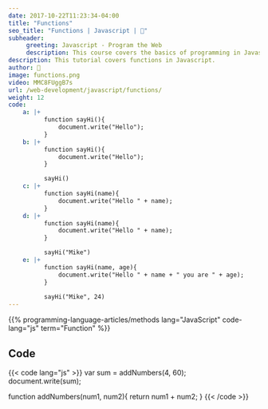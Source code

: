 ```yaml
---
date: 2017-10-22T11:23:34-04:00
title: "Functions"
seo_title: "Functions | Javascript | 🦒"
subheader:
     greeting: Javascript - Program the Web
     description: This course covers the basics of programming in Javascript. Work your way through the videos/articles and I'll teach you everything you need to know to make your website more responsive!
description: This tutorial covers functions in Javascript.
author: 🦒
image: functions.png
video: MMC8FUggB7s
url: /web-development/javascript/functions/
weight: 12
code:
    a: |+
          function sayHi(){
              document.write("Hello");
          }
    b: |+
          function sayHi(){
              document.write("Hello");
          }

          sayHi()
    c: |+
          function sayHi(name){
              document.write("Hello " + name);
          }
    d: |+
          function sayHi(name){
              document.write("Hello " + name);
          }

          sayHi("Mike")
    e: |+
          function sayHi(name, age){
              document.write("Hello " + name + " you are " + age);
          }
          
          sayHi("Mike", 24)
---
```


{{% programming-language-articles/methods lang="JavaScript" code-lang="js" term="Function" %}}


## Code

{{< code lang="js" >}}
var sum = addNumbers(4, 60);
document.write(sum);

function addNumbers(num1, num2){
     return num1 + num2;
}
{{< /code >}}